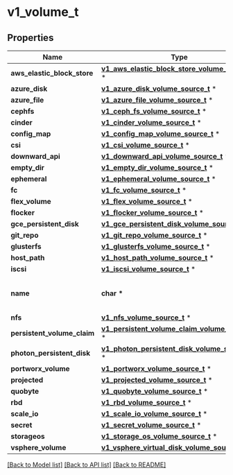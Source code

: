 # v1_volume_t

## Properties
Name | Type | Description | Notes
------------ | ------------- | ------------- | -------------
**aws_elastic_block_store** | [**v1_aws_elastic_block_store_volume_source_t**](v1_aws_elastic_block_store_volume_source.md) \* |  | [optional] 
**azure_disk** | [**v1_azure_disk_volume_source_t**](v1_azure_disk_volume_source.md) \* |  | [optional] 
**azure_file** | [**v1_azure_file_volume_source_t**](v1_azure_file_volume_source.md) \* |  | [optional] 
**cephfs** | [**v1_ceph_fs_volume_source_t**](v1_ceph_fs_volume_source.md) \* |  | [optional] 
**cinder** | [**v1_cinder_volume_source_t**](v1_cinder_volume_source.md) \* |  | [optional] 
**config_map** | [**v1_config_map_volume_source_t**](v1_config_map_volume_source.md) \* |  | [optional] 
**csi** | [**v1_csi_volume_source_t**](v1_csi_volume_source.md) \* |  | [optional] 
**downward_api** | [**v1_downward_api_volume_source_t**](v1_downward_api_volume_source.md) \* |  | [optional] 
**empty_dir** | [**v1_empty_dir_volume_source_t**](v1_empty_dir_volume_source.md) \* |  | [optional] 
**ephemeral** | [**v1_ephemeral_volume_source_t**](v1_ephemeral_volume_source.md) \* |  | [optional] 
**fc** | [**v1_fc_volume_source_t**](v1_fc_volume_source.md) \* |  | [optional] 
**flex_volume** | [**v1_flex_volume_source_t**](v1_flex_volume_source.md) \* |  | [optional] 
**flocker** | [**v1_flocker_volume_source_t**](v1_flocker_volume_source.md) \* |  | [optional] 
**gce_persistent_disk** | [**v1_gce_persistent_disk_volume_source_t**](v1_gce_persistent_disk_volume_source.md) \* |  | [optional] 
**git_repo** | [**v1_git_repo_volume_source_t**](v1_git_repo_volume_source.md) \* |  | [optional] 
**glusterfs** | [**v1_glusterfs_volume_source_t**](v1_glusterfs_volume_source.md) \* |  | [optional] 
**host_path** | [**v1_host_path_volume_source_t**](v1_host_path_volume_source.md) \* |  | [optional] 
**iscsi** | [**v1_iscsi_volume_source_t**](v1_iscsi_volume_source.md) \* |  | [optional] 
**name** | **char \*** | name of the volume. Must be a DNS_LABEL and unique within the pod. More info: https://kubernetes.io/docs/concepts/overview/working-with-objects/names/#names | 
**nfs** | [**v1_nfs_volume_source_t**](v1_nfs_volume_source.md) \* |  | [optional] 
**persistent_volume_claim** | [**v1_persistent_volume_claim_volume_source_t**](v1_persistent_volume_claim_volume_source.md) \* |  | [optional] 
**photon_persistent_disk** | [**v1_photon_persistent_disk_volume_source_t**](v1_photon_persistent_disk_volume_source.md) \* |  | [optional] 
**portworx_volume** | [**v1_portworx_volume_source_t**](v1_portworx_volume_source.md) \* |  | [optional] 
**projected** | [**v1_projected_volume_source_t**](v1_projected_volume_source.md) \* |  | [optional] 
**quobyte** | [**v1_quobyte_volume_source_t**](v1_quobyte_volume_source.md) \* |  | [optional] 
**rbd** | [**v1_rbd_volume_source_t**](v1_rbd_volume_source.md) \* |  | [optional] 
**scale_io** | [**v1_scale_io_volume_source_t**](v1_scale_io_volume_source.md) \* |  | [optional] 
**secret** | [**v1_secret_volume_source_t**](v1_secret_volume_source.md) \* |  | [optional] 
**storageos** | [**v1_storage_os_volume_source_t**](v1_storage_os_volume_source.md) \* |  | [optional] 
**vsphere_volume** | [**v1_vsphere_virtual_disk_volume_source_t**](v1_vsphere_virtual_disk_volume_source.md) \* |  | [optional] 

[[Back to Model list]](../README.md#documentation-for-models) [[Back to API list]](../README.md#documentation-for-api-endpoints) [[Back to README]](../README.md)


